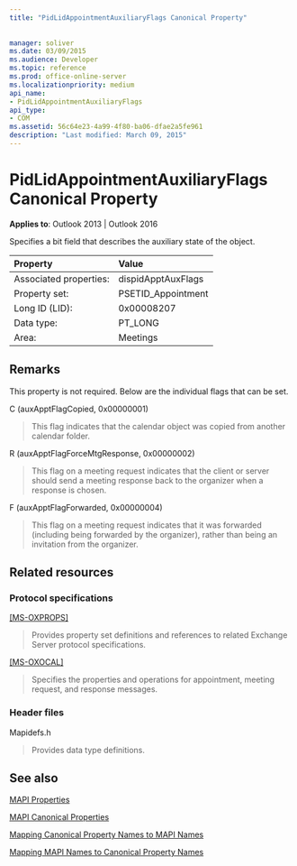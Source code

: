 ```yaml
---
title: "PidLidAppointmentAuxiliaryFlags Canonical Property"
 
 
manager: soliver
ms.date: 03/09/2015
ms.audience: Developer
ms.topic: reference
ms.prod: office-online-server
ms.localizationpriority: medium
api_name:
- PidLidAppointmentAuxiliaryFlags
api_type:
- COM
ms.assetid: 56c64e23-4a99-4f80-ba06-dfae2a5fe961
description: "Last modified: March 09, 2015"
---
```


# PidLidAppointmentAuxiliaryFlags Canonical Property

  
  
**Applies to**: Outlook 2013 | Outlook 2016 
  
Specifies a bit field that describes the auxiliary state of the object.
  
|Property |Value |
|:-----|:-----|
|Associated properties:  <br/> |dispidApptAuxFlags  <br/> |
|Property set:  <br/> |PSETID_Appointment  <br/> |
|Long ID (LID):  <br/> |0x00008207  <br/> |
|Data type:  <br/> |PT_LONG  <br/> |
|Area:  <br/> |Meetings  <br/> |
   
## Remarks

This property is not required. Below are the individual flags that can be set.
  
C (auxApptFlagCopied, 0x00000001)
  
> This flag indicates that the calendar object was copied from another calendar folder.
    
R (auxApptFlagForceMtgResponse, 0x00000002)
  
> This flag on a meeting request indicates that the client or server should send a meeting response back to the organizer when a response is chosen.
    
F (auxApptFlagForwarded, 0x00000004)
  
> This flag on a meeting request indicates that it was forwarded (including being forwarded by the organizer), rather than being an invitation from the organizer.
    
## Related resources

### Protocol specifications

[[MS-OXPROPS]](https://msdn.microsoft.com/library/f6ab1613-aefe-447d-a49c-18217230b148%28Office.15%29.aspx)
  
> Provides property set definitions and references to related Exchange Server protocol specifications.
    
[[MS-OXOCAL]](https://msdn.microsoft.com/library/09861fde-c8e4-4028-9346-e7c214cfdba1%28Office.15%29.aspx)
  
> Specifies the properties and operations for appointment, meeting request, and response messages.
    
### Header files

Mapidefs.h
  
> Provides data type definitions.
    
## See also



[MAPI Properties](mapi-properties.md)
  
[MAPI Canonical Properties](mapi-canonical-properties.md)
  
[Mapping Canonical Property Names to MAPI Names](mapping-canonical-property-names-to-mapi-names.md)
  
[Mapping MAPI Names to Canonical Property Names](mapping-mapi-names-to-canonical-property-names.md)

